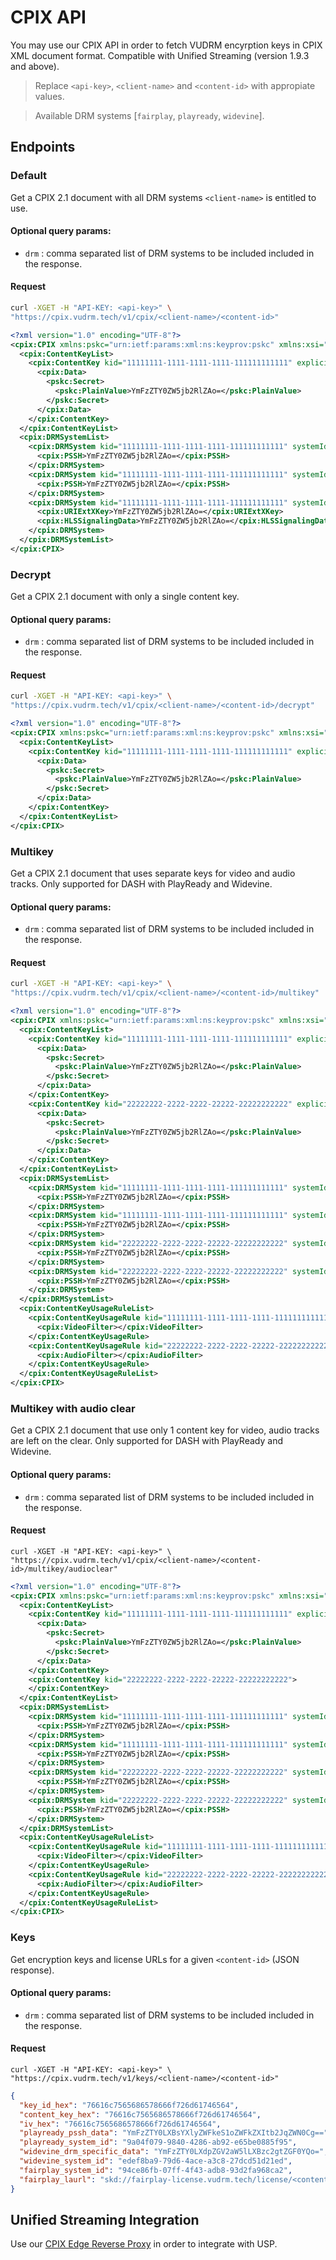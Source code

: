 # CPIX API

You may use our CPIX API in order to fetch VUDRM encyrption keys in CPIX XML document format. Compatible with Unified Streaming (version 1.9.3 and above).

> Replace `<api-key>`, `<client-name>` and `<content-id>` with appropiate values.

> Available DRM systems [`fairplay`, `playready`, `widevine`].

## Endpoints

### Default

Get a CPIX 2.1 document with all DRM systems `<client-name>` is entitled to use.

#### Optional query params:

* `drm` : comma separated list of DRM systems to be included included in the response.

#### Request

```bash
curl -XGET -H "API-KEY: <api-key>" \
"https://cpix.vudrm.tech/v1/cpix/<client-name>/<content-id>"
```

```xml
<?xml version="1.0" encoding="UTF-8"?>
<cpix:CPIX xmlns:pskc="urn:ietf:params:xml:ns:keyprov:pskc" xmlns:xsi="urn:ietf:params:xml:ns:keyprov:pskc" xmlns:cpix="urn:dashif:org:cpix" xsi:schemaLocation="urn:dashif:org:cpix cpix.xsd">
  <cpix:ContentKeyList>
    <cpix:ContentKey kid="11111111-1111-1111-1111-111111111111" explicitIV="YmFzZTY0ZW5jb2RlZAo=">
      <cpix:Data>
        <pskc:Secret>
          <pskc:PlainValue>YmFzZTY0ZW5jb2RlZAo=</pskc:PlainValue>
        </pskc:Secret>
      </cpix:Data>
    </cpix:ContentKey>
  </cpix:ContentKeyList>
  <cpix:DRMSystemList>
    <cpix:DRMSystem kid="11111111-1111-1111-1111-111111111111" systemId="9a04f079-9840-4286-ab92-e65be0885f95">
      <cpix:PSSH>YmFzZTY0ZW5jb2RlZAo=</cpix:PSSH>
    </cpix:DRMSystem>
    <cpix:DRMSystem kid="11111111-1111-1111-1111-111111111111" systemId="edef8ba9-79d6-4ace-a3c8-27dcd51d21ed">
      <cpix:PSSH>YmFzZTY0ZW5jb2RlZAo=</cpix:PSSH>
    </cpix:DRMSystem>
    <cpix:DRMSystem kid="11111111-1111-1111-1111-111111111111" systemId="94ce86fb-07ff-4f43-adb8-93d2fa968ca2">
      <cpix:URIExtXKey>YmFzZTY0ZW5jb2RlZAo=</cpix:URIExtXKey>
      <cpix:HLSSignalingData>YmFzZTY0ZW5jb2RlZAo=</cpix:HLSSignalingData>
    </cpix:DRMSystem>
  </cpix:DRMSystemList>
</cpix:CPIX>
```

### Decrypt

Get a CPIX 2.1 document with only a single content key.

#### Optional query params:

* `drm` : comma separated list of DRM systems to be included included in the response.

#### Request

```bash
curl -XGET -H "API-KEY: <api-key>" \
"https://cpix.vudrm.tech/v1/cpix/<client-name>/<content-id>/decrypt"
```

```xml
<?xml version="1.0" encoding="UTF-8"?>
<cpix:CPIX xmlns:pskc="urn:ietf:params:xml:ns:keyprov:pskc" xmlns:xsi="urn:ietf:params:xml:ns:keyprov:pskc" xmlns:cpix="urn:dashif:org:cpix" xsi:schemaLocation="urn:dashif:org:cpix cpix.xsd">
  <cpix:ContentKeyList>
    <cpix:ContentKey kid="11111111-1111-1111-1111-111111111111" explicitIV="YmFzZTY0ZW5jb2RlZAo=">
      <cpix:Data>
        <pskc:Secret>
          <pskc:PlainValue>YmFzZTY0ZW5jb2RlZAo=</pskc:PlainValue>
        </pskc:Secret>
      </cpix:Data>
    </cpix:ContentKey>
  </cpix:ContentKeyList>
</cpix:CPIX>
```

### Multikey

Get a CPIX 2.1 document that uses separate keys for video and audio tracks. Only supported for DASH with PlayReady and Widevine.

#### Optional query params:

* `drm` : comma separated list of DRM systems to be included included in the response.

#### Request

```bash
curl -XGET -H "API-KEY: <api-key>" \
"https://cpix.vudrm.tech/v1/cpix/<client-name>/<content-id>/multikey"
```

```xml
<?xml version="1.0" encoding="UTF-8"?>
<cpix:CPIX xmlns:pskc="urn:ietf:params:xml:ns:keyprov:pskc" xmlns:xsi="urn:ietf:params:xml:ns:keyprov:pskc" xmlns:cpix="urn:dashif:org:cpix" xsi:schemaLocation="urn:dashif:org:cpix cpix.xsd">
  <cpix:ContentKeyList>
    <cpix:ContentKey kid="11111111-1111-1111-1111-111111111111" explicitIV="YmFzZTY0ZW5jb2RlZAo=">
      <cpix:Data>
        <pskc:Secret>
          <pskc:PlainValue>YmFzZTY0ZW5jb2RlZAo=</pskc:PlainValue>
        </pskc:Secret>
      </cpix:Data>
    </cpix:ContentKey>
    <cpix:ContentKey kid="22222222-2222-2222-22222-22222222222" explicitIV="YmFzZTY0ZW5jb2RlZAo=">
      <cpix:Data>
        <pskc:Secret>
          <pskc:PlainValue>YmFzZTY0ZW5jb2RlZAo=</pskc:PlainValue>
        </pskc:Secret>
      </cpix:Data>
    </cpix:ContentKey>
  </cpix:ContentKeyList>
  <cpix:DRMSystemList>
    <cpix:DRMSystem kid="11111111-1111-1111-1111-111111111111" systemId="9a04f079-9840-4286-ab92-e65be0885f95">
      <cpix:PSSH>YmFzZTY0ZW5jb2RlZAo=</cpix:PSSH>
    </cpix:DRMSystem>
    <cpix:DRMSystem kid="11111111-1111-1111-1111-111111111111" systemId="edef8ba9-79d6-4ace-a3c8-27dcd51d21ed">
      <cpix:PSSH>YmFzZTY0ZW5jb2RlZAo=</cpix:PSSH>
    </cpix:DRMSystem>
    <cpix:DRMSystem kid="22222222-2222-2222-22222-22222222222" systemId="9a04f079-9840-4286-ab92-e65be0885f95">
      <cpix:PSSH>YmFzZTY0ZW5jb2RlZAo=</cpix:PSSH>
    </cpix:DRMSystem>
    <cpix:DRMSystem kid="22222222-2222-2222-22222-22222222222" systemId="edef8ba9-79d6-4ace-a3c8-27dcd51d21ed">
      <cpix:PSSH>YmFzZTY0ZW5jb2RlZAo=</cpix:PSSH>
    </cpix:DRMSystem>
  </cpix:DRMSystemList>
  <cpix:ContentKeyUsageRuleList>
    <cpix:ContentKeyUsageRule kid="11111111-1111-1111-1111-111111111111">
      <cpix:VideoFilter></cpix:VideoFilter>
    </cpix:ContentKeyUsageRule>
    <cpix:ContentKeyUsageRule kid="22222222-2222-2222-22222-22222222222">
      <cpix:AudioFilter></cpix:AudioFilter>
    </cpix:ContentKeyUsageRule>
  </cpix:ContentKeyUsageRuleList>
</cpix:CPIX>
```

### Multikey with audio clear

Get a CPIX 2.1 document that use only 1 content key for video, audio tracks are left on the clear. Only supported for DASH with PlayReady and Widevine.

#### Optional query params:

* `drm` : comma separated list of DRM systems to be included included in the response.

#### Request

```
curl -XGET -H "API-KEY: <api-key>" \
"https://cpix.vudrm.tech/v1/cpix/<client-name>/<content-id>/multikey/audioclear"
```

```xml
<?xml version="1.0" encoding="UTF-8"?>
<cpix:CPIX xmlns:pskc="urn:ietf:params:xml:ns:keyprov:pskc" xmlns:xsi="urn:ietf:params:xml:ns:keyprov:pskc" xmlns:cpix="urn:dashif:org:cpix" xsi:schemaLocation="urn:dashif:org:cpix cpix.xsd">
  <cpix:ContentKeyList>
    <cpix:ContentKey kid="11111111-1111-1111-1111-111111111111" explicitIV="YmFzZTY0ZW5jb2RlZAo=">
      <cpix:Data>
        <pskc:Secret>
          <pskc:PlainValue>YmFzZTY0ZW5jb2RlZAo=</pskc:PlainValue>
        </pskc:Secret>
      </cpix:Data>
    </cpix:ContentKey>
    <cpix:ContentKey kid="22222222-2222-2222-22222-22222222222">
    </cpix:ContentKey>
  </cpix:ContentKeyList>
  <cpix:DRMSystemList>
    <cpix:DRMSystem kid="11111111-1111-1111-1111-111111111111" systemId="9a04f079-9840-4286-ab92-e65be0885f95">
      <cpix:PSSH>YmFzZTY0ZW5jb2RlZAo=</cpix:PSSH>
    </cpix:DRMSystem>
    <cpix:DRMSystem kid="11111111-1111-1111-1111-111111111111" systemId="edef8ba9-79d6-4ace-a3c8-27dcd51d21ed">
      <cpix:PSSH>YmFzZTY0ZW5jb2RlZAo=</cpix:PSSH>
    </cpix:DRMSystem>
    <cpix:DRMSystem kid="22222222-2222-2222-22222-22222222222" systemId="9a04f079-9840-4286-ab92-e65be0885f95">
      <cpix:PSSH>YmFzZTY0ZW5jb2RlZAo=</cpix:PSSH>
    </cpix:DRMSystem>
    <cpix:DRMSystem kid="22222222-2222-2222-22222-22222222222" systemId="edef8ba9-79d6-4ace-a3c8-27dcd51d21ed">
      <cpix:PSSH>YmFzZTY0ZW5jb2RlZAo=</cpix:PSSH>
    </cpix:DRMSystem>
  </cpix:DRMSystemList>
  <cpix:ContentKeyUsageRuleList>
    <cpix:ContentKeyUsageRule kid="11111111-1111-1111-1111-111111111111">
      <cpix:VideoFilter></cpix:VideoFilter>
    </cpix:ContentKeyUsageRule>
    <cpix:ContentKeyUsageRule kid="22222222-2222-2222-22222-22222222222">
      <cpix:AudioFilter></cpix:AudioFilter>
    </cpix:ContentKeyUsageRule>
  </cpix:ContentKeyUsageRuleList>
</cpix:CPIX>
```

### Keys

Get encryption keys and license URLs for a given `<content-id>` (JSON response).

#### Optional query params:

* `drm` : comma separated list of DRM systems to be included included in the response.

#### Request

```
curl -XGET -H "API-KEY: <api-key>" \
"https://cpix.vudrm.tech/v1/keys/<client-name>/<content-id>"
```

```json
{
  "key_id_hex": "76616c7565686578666f726d61746564",
  "content_key_hex": "76616c7565686578666f726d61746564",
  "iv_hex": "76616c7565686578666f726d61746564",
  "playready_pssh_data": "YmFzZTY0LXBsYXlyZWFkeS1oZWFkZXItb2JqZWN0Cg==",
  "playready_system_id": "9a04f079-9840-4286-ab92-e65be0885f95",
  "widevine_drm_specific_data": "YmFzZTY0LXdpZGV2aW5lLXBzc2gtZGF0YQo=",
  "widevine_system_id": "edef8ba9-79d6-4ace-a3c8-27dcd51d21ed",
  "fairplay_system_id": "94ce86fb-07ff-4f43-adb8-93d2fa968ca2",
  "fairplay_laurl": "skd://fairplay-license.vudrm.tech/license/<content-id>"
}
```

## Unified Streaming Integration

Use our [CPIX Edge Reverse Proxy](https://cloud.docker.com/u/vualto/repository/docker/vualto/cpix-proxy) in order to integrate with USP.


